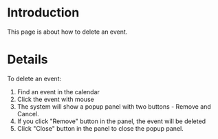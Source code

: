 # Introduction #

This page is about how to delete an event.


# Details #

To delete an event:
  1. Find an event in the calendar
  1. Click the event with mouse
  1. The system will show a popup panel with two buttons - Remove and Cancel.
  1. If you click "Remove" button in the panel, the event will be deleted
  1. Click "Close" button in the panel to close the popup panel.